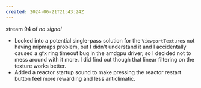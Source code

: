 ```yaml
---
created: 2024-06-21T21:43:24Z
---
```


stream 94 of _no signal_
- Looked into a potential single-pass solution for the `ViewportTexture`s not having mipmaps problem, but I didn't understand it and I accidentally caused a gfx ring timeout bug in the amdgpu driver, so I decided not to mess around with it more. I did find out though that linear filtering on the texture works better.
- Added a reactor startup sound to make pressing the reactor restart button feel more rewarding and less anticlimatic.
